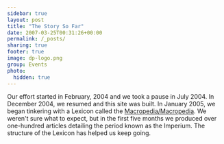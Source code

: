 ```yaml
---
sidebar: true
layout: post
title: "The Story So Far"
date: 2007-03-25T00:31:26+00:00
permalink: /_posts/
sharing: true
footer: true
image: dp-logo.png
group: Events
photo:
  hidden: true
---
```


<a name='teaser'></a>
Our effort started in February, 2004 and we took a pause in July 2004. In December 2004, we resumed and this site was built. In January 2005, we began tinkering with a Lexicon called the [Macropedia/Macropedia](//). We weren't sure what to expect, but in the first five months we produced over one-hundred articles detailing the period known as the Imperium. The structure of the Lexicon has helped us keep going.
<a name='body'></a>
